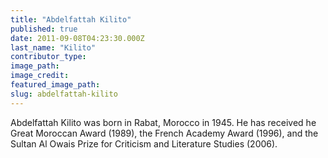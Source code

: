 ```yaml
---
title: "Abdelfattah Kilito"
published: true
date: 2011-09-08T04:23:30.000Z
last_name: "Kilito"
contributor_type:
image_path:
image_credit:
featured_image_path:
slug: abdelfattah-kilito
---
```


Abdelfattah Kilito was born in Rabat, Morocco in 1945. He has received he Great Moroccan Award (1989), the French Academy Award (1996), and the Sultan Al Owais Prize for Criticism and Literature Studies (2006).

